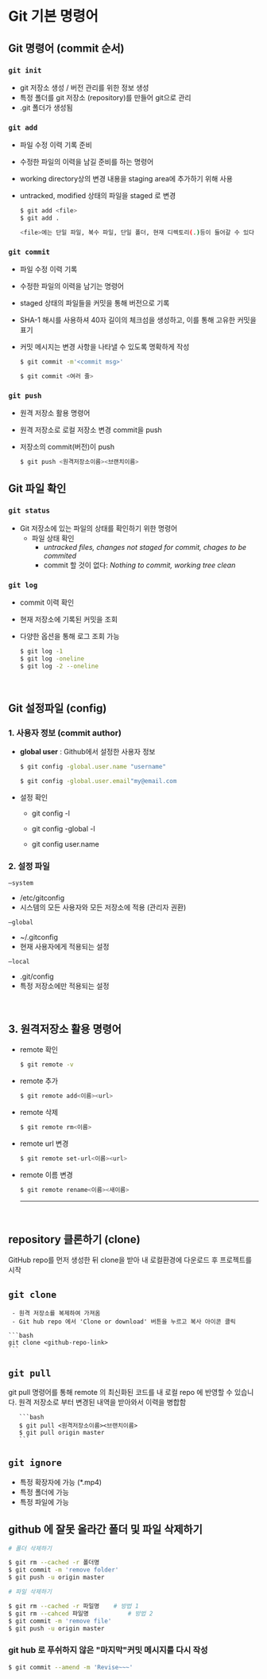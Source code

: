 # Git 기본 명령어


## Git 명령어 (commit 순서)


### `git init` 
- git 저장소 생성 / 버전 관리를 위한 정보 생성 
- 특정 폴더를 git 저장소 (repository)를 만들어 git으로 관리
- .git 폴더가 생성됨 


### `git add` 
- 파일 수정 이력 기록 준비
- 수정한 파일의 이력을 남길 준비를 하는 명령어
- working directory상의 변경 내용을 staging area에 추가하기 위해 사용
- untracked, modified 상태의 파일을 staged 로 변경

  ```bash
  $ git add <file>
  $ git add .
  
  <file>에는 단일 파일, 복수 파일, 단일 폴더, 현재 디렉토리(.)등이 들어갈 수 있다
  ```

### `git commit`
- 파일 수정 이력 기록 
- 수정한 파일의 이력을 남기는 명령어
- staged 상태의 파일들을 커밋을 통해 버전으로 기록
- SHA-1 해시를 사용하셔 40자 길이의 체크섬을 생성하고, 이를 통해 고유한 커밋을 표기
- 커밋 메시지는 변경 사항을 나타낼 수 있도록 명확하게 작성

  ```bash
  $ git commit -m'<commit msg>'
  
  $ git commit <여러 줄>
  ```


### `git push`

- 원격 저장소 활용 명령어
- 원격 저장소로 로컬 저장소 변경 commit을 push 
- 저장소의 commit(버전)이 push

  ```bash
  $ git push <원격저장소이름><브랜치이름>
  ```


## Git 파일 확인 

### `git status`

- Git 저장소에 있는 파일의 상태를 확인하기 위한 명령어
  - 파일 상태 확인 
    - *untracked files, changes not staged for commit, chages to be commited*
    - commit 할 것이 없다: *Nothing to commit, working tree clean*

### `git log`

- commit 이력 확인 
- 현재 저장소에 기록된 커밋을 조회
- 다양한 옵션을 통해 로그 조회 가능 

  ```bash
  $ git log -1
  $ git log -oneline
  $ git log -2 --oneline
  ```
<br>

## Git 설정파일 (config)

### 1. 사용자 정보 (commit author) 

* **global user** : Github에서 설정한 사용자 정보 

  ```bash
  $ git config -global.user.name "username"
  
  $ git config -global.user.email"my@email.com
  ```

* 설정 확인

  * git config -l

  * git config -global -l

  * git config user.name

    
### 2. 설정 파일 

`—system`
  - /etc/gitconfig
  - 시스템의 모든 사용자와 모든 저장소에 적용 (관리자 권환)
  
`—global`
  - ~/.gitconfig
  - 현재 사용자에게 적용되는 설정
  
`—local`
  - .git/config
  - 특정 저장소에만 적용되는 설정

<br>

## 3. 원격저장소 활용 명령어

* remote 확인 

  ```bash
  $ git remote -v
  ```

* remote 추가

  ```bash
  $ git remote add<이름><url>
  ```

* remote 삭제

  ```bash
  $ git remote rm<이름>
  ```

* remote url 변경

  ```bash
  $ git remote set-url<이름><url>
  ```

* remote 이름 변경

  ```bash
  $ git remote rename<이름><새이름>
  ```
  ___
  <br>
## repository 클론하기 (clone)
GitHub repo를 먼저 생성한 뒤 clone을 받아 내 로컬환경에 다운로드 후 프로젝트를 시작 

## `git clone`

     - 원격 저장소를 복제하여 가져옴 
     - Git hub repo 에서 'Clone or download' 버튼을 누르고 복사 아이콘 클릭 
  
    ```bash
    git clone <github-repo-link>
    ```

## `git pull`
 git pull 명령어를 통해 remote 의 최신화된 코드를 내 로컬 repo 에 반영할 수 있습니다. 원격 저장소로 부터 변경된 내역을 받아와서 이력을 병합함

       ```bash
       $ git pull <원격저장소이름><브랜치이름>
       $ git pull origin master
       ```

## `git ignore`
  - 특정 확장자에 가능  (*.mp4)
  - 특정 폴더에 가능 
  - 특정 파일에 가능 


## github 에 잘못 올라간 폴더 및 파일 삭제하기 

```bash
# 폴더 삭제하기 

$ git rm --cached -r 폴더명 
$ git commit -m 'remove folder'
$ git push -u origin master
```

```bash
# 파일 삭제하기

$ git rm --cached -r 파일명 	# 방법 1
$ git rm --cahced 파일명			# 방법 2
$ git commit -m 'remove file'
$ git push -u origin master

```


### git hub 로 푸쉬하지 않은 "마지막"커밋 메시지를 다시 작성

```bash
$ git commit --amend -m 'Revise~~~'
```
